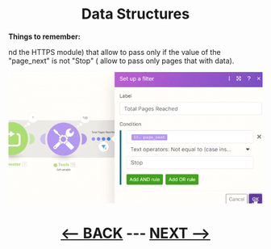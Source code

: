 <div align="center">



# Data Structures

</div>

   
__Things to remember:__

nd the HTTPS module) that allow to pass only if the value of the "page_next" is not "Stop" ( allow to pass only pages that with data).

![Filter](pic/l4repeatertotackleex32.gif)

<div align="center">
  
# [<-- BACK](l4repeatertotackle.md) --- [NEXT -->](l4.md)
</div>


